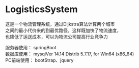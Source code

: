 # LogisticsSystem

这是一个物流管理系统，通过Dijkstra算法计算两个城市  
之间的最小代价来的到最优路径，这样既加快了物流速度，  
也降低了运送成本，可以为物流公司提高行业竞争力

服务器使用：
springBoot  
数据库使用： 
mysqlVer 14.14 Distrib 5.7.17, for Win64 (x86_64)  
PC前端使用：
bootStrap、jquery
